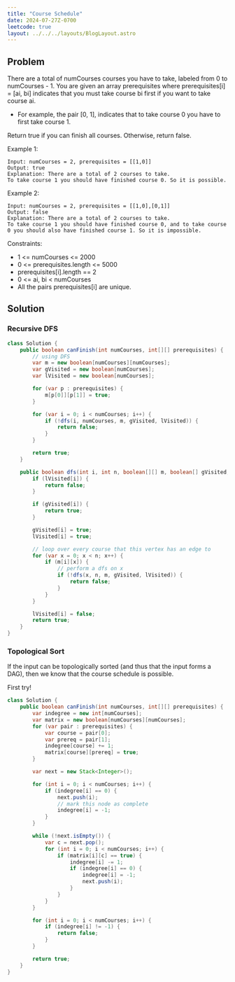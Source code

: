 ```yaml
---
title: "Course Schedule"
date: 2024-07-27Z-0700
leetcode: true
layout: ../../../layouts/BlogLayout.astro
---
```


## Problem

There are a total of numCourses courses you have to take, labeled from 0 to numCourses - 1. You are given an array prerequisites where prerequisites[i] = [ai, bi] indicates that you must take course bi first if you want to take course ai.

- For example, the pair [0, 1], indicates that to take course 0 you have to first take course 1.

Return true if you can finish all courses. Otherwise, return false.

Example 1:

```text
Input: numCourses = 2, prerequisites = [[1,0]]
Output: true
Explanation: There are a total of 2 courses to take.
To take course 1 you should have finished course 0. So it is possible.
```

Example 2:

```text
Input: numCourses = 2, prerequisites = [[1,0],[0,1]]
Output: false
Explanation: There are a total of 2 courses to take.
To take course 1 you should have finished course 0, and to take course 0 you should also have finished course 1. So it is impossible.
```

Constraints:

- 1 <= numCourses <= 2000
- 0 <= prerequisites.length <= 5000
- prerequisites[i].length == 2
- 0 <= ai, bi < numCourses
- All the pairs prerequisites[i] are unique.

## Solution

### Recursive DFS

```java
class Solution {
    public boolean canFinish(int numCourses, int[][] prerequisites) {
        // using DFS
        var m = new boolean[numCourses][numCourses];
        var gVisited = new boolean[numCourses];
        var lVisited = new boolean[numCourses];

        for (var p : prerequisites) {
            m[p[0]][p[1]] = true;
        }

        for (var i = 0; i < numCourses; i++) {
            if (!dfs(i, numCourses, m, gVisited, lVisited)) {
                return false;
            }
        }

        return true;
    }

    public boolean dfs(int i, int n, boolean[][] m, boolean[] gVisited, boolean[] lVisited) {
        if (lVisited[i]) {
            return false;
        }

        if (gVisited[i]) {
            return true;
        }

        gVisited[i] = true;
        lVisited[i] = true;

        // loop over every course that this vertex has an edge to
        for (var x = 0; x < n; x++) {
            if (m[i][x]) {
                // perform a dfs on x
                if (!dfs(x, n, m, gVisited, lVisited)) {
                    return false;
                }
            }
        }

        lVisited[i] = false;
        return true;
    }
}
```

### Topological Sort

If the input can be topologically sorted (and thus that the input forms a DAG), then we know that the course schedule is possible.

First try!

```java
class Solution {
    public boolean canFinish(int numCourses, int[][] prerequisites) {
        var indegree = new int[numCourses];
        var matrix = new boolean[numCourses][numCourses];
        for (var pair : prerequisites) {
            var course = pair[0];
            var prereq = pair[1];
            indegree[course] += 1;
            matrix[course][prereq] = true;
        }

        var next = new Stack<Integer>();

        for (int i = 0; i < numCourses; i++) {
            if (indegree[i] == 0) {
                next.push(i);
                // mark this node as complete
                indegree[i] = -1;
            }
        }

        while (!next.isEmpty()) {
            var c = next.pop();
            for (int i = 0; i < numCourses; i++) {
                if (matrix[i][c] == true) {
                    indegree[i] -= 1;
                    if (indegree[i] == 0) {
                        indegree[i] = -1;
                        next.push(i);
                    }
                }
            }
        }

        for (int i = 0; i < numCourses; i++) {
            if (indegree[i] != -1) {
                return false;
            }
        }

        return true;
    }
}
```
